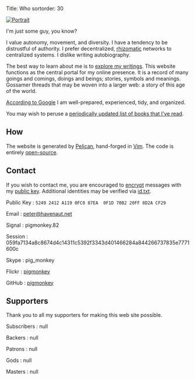 Title: Who
sortorder: 30

[![Portrait](/media/images/headshot.png)](http://www.flickr.com/photos/pigmonkey/4935770947/)

I'm just some guy, you know?

I value autonomy, movement, and diversity. I have a tendency to be distrustful of authority. I prefer decentralized, [rhizomatic](https://github.com/pigmonkey/atheoryofpower/blob/master/chapters/09-forward_to_rhizome.md) networks to centralized systems. I dislike writing autobiography.

The best way to learn about me is to [explore my writings](/archives/). This website functions as the central portal for my online presence. It is a record of many goings and comings, doings and beings; stories, symbols and meanings. Gossamer threads that may be woven into a larger web: a story of this age of the world.

[According to Google](/2024/12/all-watched-over/) I am well-prepared, experienced, tidy, and organized.

You may wish to peruse a [periodically updated list of books that I've read](/books/).

## How

The website is generated by [Pelican](http://getpelican.com/), hand-forged in [Vim](http://www.vim.org/). The code is entirely [open-source](https://github.com/pigmonkey/pig-monkey.com).

## Contact

If you wish to contact me, you are encouraged to [encrypt](http://gnupg.org/gph/en/manual.html) messages with my [public key](/key.asc). Additional identities may be verified via [id.txt](/id.txt).

Public Key
:   `5249 2412 A119 0FC0 87EA  0F1D 70B2 20FF 8D2A CF29`

Email
:   peter@havenaut.net

Signal
:   pigmonkey.82

Session
:   059fa7134a8c8674d4c14311c5392f3343d401466284a844266737835e7771600c

Skype
:   pig_monkey

Flickr
:   [pigmonkey](http://www.flickr.com/people/pigmonkey)

GitHub
:   [pigmonkey](https://github.com/pigmonkey)

## Supporters

Thank you to all my supporters for making this web site possible.

Subscribers
: null

Backers
: null

Patrons
: null

Gods
: null

Masters
: null

